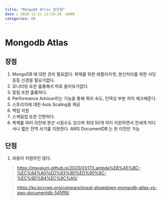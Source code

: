 ```yaml
---
title: "Mongodb Atlas 장단점"
date : 2020-11-21 22:19:30 -0400
categories: DB
---
```



# Mongodb Atlas


## 장점

1. MongoDB 에 대한 관리 필요없다. 복제를 위한 레플리카셋, 분산처리를 위한 샤딩 등등 신경쓸 필요가없다.
2. 모니터링 또한 훌륭해서 따로 쓸이유가없다.
3. 알림 또한 훌륭하다.
4. Performance Advisor라는 기능을 통해 쿼리 속도, 인덱싱 부분 까지 체크해준다.
5. 스토리지에 대한 Auto Scaling을 제공
6. 백업 지원
7. 스케일업 또한 간편하다.
8. 복제를 여러 리전에 분산 시킬수도 있으며 최대 50개 까지 지원하면서 전세계 어디서나 짧은 전역 쓰기를 지원한다. AWS DocumentDB 는 한 리전만 가능

## 단점

1. 비용이 저렴하진 않다.


> https://mayajuni.github.io/2020/01/17/Lambda%EB%A5%BC-%EC%84%A0%ED%83%9D%ED%95%9C-%EC%9D%B4%EC%9C%A0/


> https://ko.bccrwp.org/compare/nosql-showdown-mongodb-atlas-vs-aws-documentdb-545ff6/

